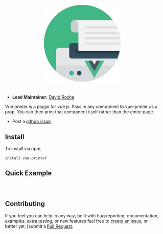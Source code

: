 <p align="center">
  <img width="250px" height="250" src="vue-printer.png">
</p>

# 

- __Lead Maintainer:__ [David Roche][Lead]


Vue printer is a plugin for vue js. Pass in any component to vue-printer as a prop. 
You can then print that component itself rather than the entire page.


- Post a [github issue][Issue],


## Install
To install via npm,

```
install vue-printer
```

## Quick Example



```html

```

```js


```

```css


```

## Contributing

If you feel you can help in any way, be
it with bug reporting, documentation, examples, extra testing, or new features feel free
to [create an issue][Issue], or better yet, [submit a [Pull Request][Pull]. 




[Issue]: https://github.com/davidwroche/vue-printer/issues
[Lead]: https://github.com/davidwroche
[Npm]: https://www.npmjs.com/package/vue-printer
[Pull]: https://github.com/davidwroche/vue-printer/pulls
